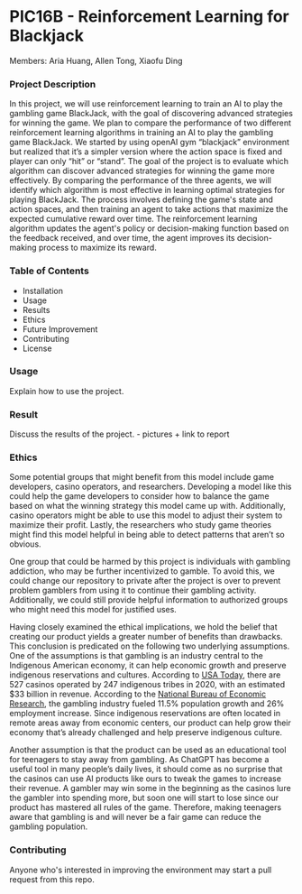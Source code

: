 # PIC16B - Reinforcement Learning for Blackjack
Members: Aria Huang, Allen Tong, Xiaofu Ding

### Project Description

In this project, we will use reinforcement learning to train an AI to play the gambling game BlackJack, with the goal of discovering advanced strategies for winning the game. We plan to compare the performance of two different reinforcement learning algorithms in training an AI to play the gambling game BlackJack. We started by using openAI gym “blackjack” environment but realized that it’s a simpler version where the action space is fixed and player can only “hit” or “stand”.  The goal of the project is to evaluate which algorithm can discover advanced strategies for winning the game more effectively. By comparing the performance of the three agents, we will identify which algorithm is most effective in learning optimal strategies for playing BlackJack. The process involves defining the game's state and action spaces, and then training an agent to take actions that maximize the expected cumulative reward over time. The reinforcement learning algorithm updates the agent's policy or decision-making function based on the feedback received, and over time, the agent improves its decision-making process to maximize its reward.

### Table of Contents

- Installation
- Usage
- Results
- Ethics
- Future Improvement
- Contributing
- License


### Usage

Explain how to use the project.

### Result

Discuss the results of the project. - pictures + link to report

### Ethics

Some potential groups that might benefit from this model include game developers, casino operators, and researchers. Developing a model like this could help the game developers to consider how to balance the game based on what the winning strategy this model came up with. Additionally, casino operators might be able to use this model to adjust their system to maximize their profit. Lastly, the researchers who study game theories might find this model helpful in being able to detect patterns that aren’t so obvious.

One group that could be harmed by this project is individuals with gambling addiction, who may be further incentivized to gamble. To avoid this, we could change our repository to private after the project is over to prevent problem gamblers from using it to continue their gambling activity. Additionally, we could still provide helpful information to authorized groups who might need this model for justified uses.

Having closely examined the ethical implications, we hold the belief that creating our product yields a greater number of benefits than drawbacks. This conclusion is predicated on the following two underlying assumptions. One of the assumptions is that gambling is an industry central to the Indigenous American economy, it can help economic growth and preserve indigenous reservations and cultures. According to [USA Today](https://www.usatoday.com/in-depth/news/nation/2022/05/20/native-american-casinos-gaming-gambling-tribal-rights-free-speech-fbi-us-government-indians/9655379002/), there are 527 casinos operated by 247 indigenous tribes in 2020, with an estimated $33 billion in revenue. According to the [National Bureau of Economic Research](https://www.nber.org/digest/feb03/social-and-economic-impact-native-american-casinos), the gambling industry fueled 11.5% population growth and 26% employment increase. Since indigenous reservations are often located in remote areas away from economic centers, our product can help grow their economy that’s already challenged and help preserve indigenous culture.

Another assumption is that the product can be used as an educational tool for teenagers to stay away from gambling. As ChatGPT has become a useful tool in many people’s daily lives, it should come as no surprise that the casinos can use AI products like ours to tweak the games to increase their revenue. A gambler may win some in the beginning as the casinos lure the gambler into spending more, but soon one will start to lose since our product has mastered all rules of the game. Therefore, making teenagers aware that gambling is and will never be a fair game can reduce the gambling population.

### Contributing

Anyone who's interested in improving the environment may start a pull request from this repo.
